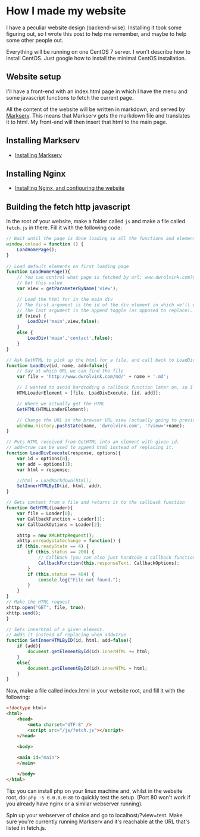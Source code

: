 # How I made my website
I have a peculiar website design (backend-wise). Installing it took some figuring out, so I wrote this post to help me remember, and maybe to help some other people out.

Everything will be running on one CentOS 7 server. I won't describe how to install CentOS. Just google how to install the minimal CentOS installation.

## Website setup
I'll have a front-end with an index.html page in which I have the menu and some javascript functions to fetch the current page.

All the content of the website will be written in markdown, and served by [Markserv](https://github.com/markserv/markserv). This means that Markserv gets the markdown file and translates it to html. My front-end will then insert that html to the main page.

## Installing Markserv
- [Installing Markserv](https://github.com/dwrolvink/Linux/blob/master/CentOS/Website/install_markserv.md)

## Installing Nginx
- [Installing Nginx, and configuring the website](https://github.com/dwrolvink/Linux/blob/master/CentOS/Website/install_nginx.md)

## Building the fetch http javascript
In the root of your website, make a folder called `js` and make a file called `fetch.js` in there. 
Fill it with the following code:
```javascript
// Wait until the page is done loading so all the functions and elements are known.
window.onload = function () {
    LoadHomePage();
}	
		
// Load default elements on first loading page
function LoadHomePage(){
    // You can control what page is fetched by url: www.dwrolvink.com?view=filename
    // Get this value
    var view = getParameterByName('view');

    // Load the html for in the main div
    // The first argument is the id of the div element in which we'll eventually put the fetched html
    // The last argument is the append toggle (as opposed to replace).
    if (view) {
        LoadDiv('main',view,false);
    }
    else {
        LoadDiv('main','contact',false);
    }
}

// Ask GetHTML to pick up the html for a file, and call back to LoadDivExecute when ready
function LoadDiv(id, name, add=false){
    // Say at which URL we can find the file
    var file = 'http://www.dwrolvink.com/md/' + name + '.md';

    // I wanted to avoid hardcoding a callback function later on, so I made a (very!) rudimentary stack
    HTMLLoaderElement = [file, LoadDivExecute, [id, add]];

    // Where we actually get the HTML
    GetHTML(HTMLLoaderElement);

    // Change the URL in the browser URL view (actually going to previous page doesn't work yet)
    window.history.pushState(name, 'dwrolvink.com', '?view='+name);
}

// Puts HTML received from GetHTML into an element with given id.
// add=true can be used to append html instead of replacing it.
function LoadDivExecute(response, options){
    var id = options[0];
    var add = options[1];
    var html = response;

    //html = LoadMarkdown(html);
    SetInnerHTMLByID(id, html, add);
}

// Gets content from a file and returns it to the callback function
function GetHTML(Loader){
    var file = Loader[0];
    var CallbackFunction = Loader[1];
    var CallbackOptions = Loader[2];

    xhttp = new XMLHttpRequest();
    xhttp.onreadystatechange = function() {
    if (this.readyState == 4) {
        if (this.status == 200) {
            // CallBack (you can also just hardcode a callback function here)
            CallbackFunction(this.responseText, CallbackOptions);
        }
        if (this.status == 404) {
            console.log("File not found.");
        }
    }
} 
// Make the HTML request
xhttp.open("GET", file, true);
xhttp.send();
}

// Sets innerhtml of a given element. 
// Adds it instead of replacing when add=true
function SetInnerHTMLByID(id, html, add=false){
    if (add){
        document.getElementById(id).innerHTML += html;
    }
    else{
        document.getElementById(id).innerHTML = html;
    }
}
```

Now, make a file called index.html in your website root, and fill it with the following:
```html
<!doctype html>
<html>
    <head>
        <meta charset="UTF-8" />
        <script src="/js/fetch.js"></script>
    </head>

    <body>
 
    <main id="main">
    </main>

    </body>
</html>
```
Tip: you can install php on your linux machine and, whilst in the website root, do: `php -S 0.0.0.0:80` to quickly test the setup. (Port 80 won't work if you already have nginx or a similar webserver running).

Spin up your webserver of choice and go to localhost/?view=test. Make sure you're currently running Markserv and it's reachable at the URL that's listed in fetch.js.

